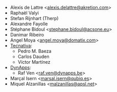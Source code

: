 - Alexis de Lattre \<<alexis.delattre@akretion.com>\>
- Raphaël Valyi
- Stefan Rijnhart (Therp)
- Alexandre Fayolle
- Stéphane Bidoul \<<stephane.bidoul@acsone.eu>\>
- Danimar Ribeiro
- Angel Moya \<<angel.moya@domatix.com>\>
- [Tecnativa](https://www.tecnativa.com):
  - Pedro M. Baeza
  - Carlos Dauden
  - Víctor Martínez
- [DynApps](https://www.dynapps.be):
  - Raf Ven \<<raf.ven@dynapps.be>\>
- Marçal Isern \<<marsal.isern@qubiq.es>\>
- Miquel Alzanillas \<<malzanillas@apsl.net>\>
